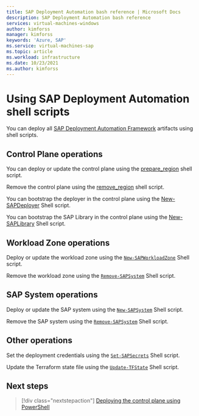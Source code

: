 ```yaml
---
title: SAP Deployment Automation bash reference | Microsoft Docs
description: SAP Deployment Automation bash reference
services: virtual-machines-windows
author: kimforss
manager: kimforss
keywords: 'Azure, SAP'
ms.service: virtual-machines-sap
ms.topic: article
ms.workload: infrastructure
ms.date: 10/23/2021
ms.author: kimforss
---
```


# Using SAP Deployment Automation shell scripts

You can deploy all [SAP Deployment Automation Framework](automation-deployment-framework.md) artifacts using shell scripts.

## Control Plane operations

You can deploy or update the control plane using the [prepare_region](bash/automation-prepare-region.md) shell script.

Remove the control plane using the [remove_region](bash/automation-remove-region.md) shell script.

You can bootstrap the deployer in the control plane using the [New-SAPDeployer](bash/automation-new-sapdeployer.md) Shell script.

You can bootstrap the SAP Library in the control plane using the [New-SAPLibrary](bash/automation-new-saplibrary.md) Shell script.

## Workload Zone operations

Deploy or update the workload zone using the [`New-SAPWorkloadZone`](bash/automation-new-sapworkloadzone.md) Shell script.

Remove the workload zone using the [`Remove-SAPSystem`](bash/automation-remove-sapsystem.md)  Shell script.


## SAP System operations

Deploy or update the SAP system using the [`New-SAPSystem`](bash/automation-new-sapsystem.md) Shell script.

Remove the SAP system using the [`Remove-SAPSystem`](bash/automation-remove-sapsystem.md)  Shell script.


## Other operations

Set the deployment credentials using the
[`Set-SAPSecrets`](bash/automation-set-sapsecrets.md) Shell script.

Update the Terraform state file using the
[`Update-TFState`](bash/automation-update-tfstate.md) Shell script.

## Next steps

> [!div class="nextstepaction"]
> [Deploying the control plane using PowerShell](bash/automation-new-sapautomationregion.md)





